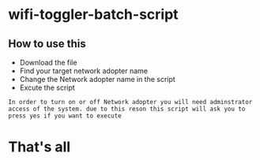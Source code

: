 # wifi-toggler-batch-script
## How to use this
* Download the file
* Find your target network adopter name
* Change the Network adopter name in the script
* Excute the script

```
In order to turn on or off Network adopter you will need adminstrator access of the system. due to this reson this script will ask you to press yes if you want to execute 
```
# That's all